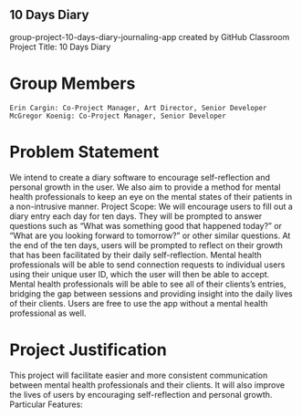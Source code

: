 ## 10 Days Diary
group-project-10-days-diary-journaling-app created by GitHub Classroom
Project Title: 10 Days Diary

# Group Members
    Erin Cargin: Co-Project Manager, Art Director, Senior Developer
    McGregor Koenig: Co-Project Manager, Senior Developer

# Problem Statement
  We intend to create a diary software to encourage self-reflection and personal growth in the user. We also aim to provide a method for mental health professionals to keep an eye on the mental states of their patients in a non-intrusive manner. Project Scope: We will encourage users to fill out a diary entry each day for ten days. They will be prompted to answer questions such as “What was something good that happened today?” or “What are you looking forward to tomorrow?” or other similar questions. At the end of the ten days, users will be prompted to reflect on their growth that has been facilitated by their daily self-reflection. Mental health professionals will be able to send connection requests to individual users using their unique user ID, which the user will then be able to accept. Mental health professionals will be able to see all of their clients’s entries, bridging the gap between sessions and providing insight into the daily lives of their clients. Users are free to use the app without a  mental health professional as well.

# Project Justification
This project will facilitate easier and more consistent communication between mental health professionals and their clients. It will also improve the lives of users by encouraging self-reflection and personal growth.
Particular Features:
